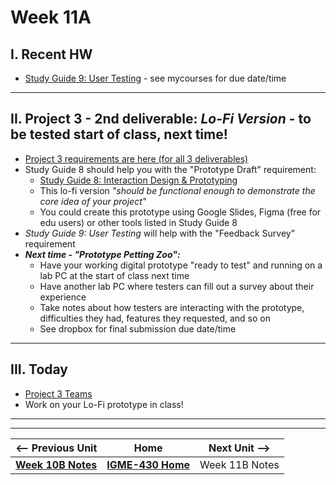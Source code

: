 # Week 11A

## I. Recent HW
- [Study Guide 9: User Testing](../documents/study-guide-9.md) - see mycourses for due date/time

---

## II. Project 3 - 2nd deliverable: *Lo-Fi Version* - to be tested start of class, next time!
- [Project 3 requirements are here (for all 3 deliverables)](../documents/p3-interactive-prototype.md)
- Study Guide 8 should help you with the "Prototype Draft" requirement:
  - [Study Guide 8: Interaction Design & Prototyping](https://docs.google.com/document/d/1gRDgkQNEEACPyXCWzBotQ03IAfYR41UmgKcGhz1I4wo/edit?tab=t.0#heading=h.yhu4oq3rbp7z)
  - This lo-fi version *"should be functional enough to demonstrate the core idea of your project"*
  - You could create this prototype using Google Slides, Figma (free for edu users) or other tools listed in Study Guide 8
- *Study Guide 9: User Testing* will help with the "Feedback Survey" requirement
- ***Next time - "Prototype Petting Zoo":***
  - Have your working digital prototype "ready to test" and running on a lab PC at the start of class next time
  - Have another lab PC where testers can fill out a survey about their experience
  - Take notes about how testers are interacting with the prototype, difficulties they had, features they requested, and so on
  - See dropbox for final submission due date/time

---

## III. Today
- [Project 3 Teams](../documents/p3-teams.md)
- Work on your Lo-Fi prototype in class!

---
---

| <-- Previous Unit | Home | Next Unit -->
| --- | --- | --- 
|  [**Week 10B Notes**](10B.md)  |  [**IGME-430 Home**](../) | Week 11B Notes
